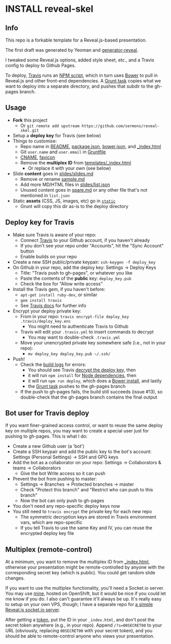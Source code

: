 # INSTALL reveal-skel

## Info
This repo is a forkable template for a Reveal.js-based presentation.

The first draft was generated by Yeoman and
[generator-reveal](https://github.com/slara/generator-reveal).

I tweaked some Reveal.js options, added style sheet, etc., and a Travis config to deploy to Github Pages.

To deploy, [Travis](.travis.yml) runs an [NPM script](package.json),
which in turn uses [Bower](bower.json) to pull in Reveal.js and other
front-end dependencies.  A [Grunt task](Gruntfile.coffee) copies what we want to deploy
into a separate directory, and pushes that subdir to the gh-pages branch.

## Usage
* **Fork** this project
  + Or `git remote add upstream https://github.com/sermons/reveal-skel.git`
* Setup a **deploy key** for Travis (see below)
* Things to customise:
  + Repo name in [README](README.md), [package.json](package.json),
  [bower.json](bower.json), and [_index.html](templates/_index.html)
  + Git `user.name` and `user.email` in [Gruntfile](Gruntfile.coffee)
  + [CNAME](CNAME), [favicon](favicon.ico)
  + Remove the **multiplex ID** from [templates/_index.html](templates/_index.html)
    + Or replace it with your own (see below)
* Slide **content** goes in [slides/slides.md](slides/slides.md)
  + Remove or rename [sample.md](slides/sample.md)
  + Add more MD/HTML files in [slides/list.json](slides/list.json)
  + Unused content goes in [spare.md](slides/spare.md) or any other
  file that's not mentioned in `list.json`
* Static **assets** (CSS, JS, images, etc) go in [`static`](static)
  + Grunt will copy this dir as-is to the deploy directory

## Deploy key for Travis
+ Make sure Travis is aware of your repo:
  + Connect [Travis](https://travis-ci.org) to your Github account, if you haven't already
  + If you don't see your repo under "Accounts", hit the "Sync Account" button
  + Enable builds on your repo
+ Create a new SSH public/private keypair: `ssh-keygen -f deploy_key`
+ On Github in your repo, add the deploy key: Settings &rarr; Deploy Keys
  + Title: "Travis push to gh-pages", or whatever you like
  + Paste the contents of the **public** key: `deploy_key.pub`
  + Check the box for "Allow write access"
+ Install the Travis gem, if you haven't before:
  + `apt-get install ruby-dev`, or similar
  + `gem install travis`
  + See [Travis docs](https://github.com/travis-ci/travis.rb#installation) for further info
+ Encrypt your deploy private key:
  + From in your repo: `travis encrypt-file deploy_key .travis/deploy_key.enc`
    + You might need to authenticate Travis to Github
  + Travis will edit your `.travis.yml` to insert commands to decrypt
    + You may want to double-check `.travis.yml`
  + Move your unencrypted private key somewhere safe (i.e., not in your repo):
    + `mv deploy_key deploy_key.pub ~/.ssh/`
+ Push!
  + Check the [build logs](https://travis-ci.org/) for errors:
    + You should see Travis [decrypt the deploy key](.travis.yml), then
    + it will run `npm install` for [Node dependencies](package.json), then
    + it will run `npm run deploy`, which does a [Bower install](bower.json), and lastly
    + the [Grunt task](Gruntfile.coffee) pushes to the gh-pages branch
  + If the push to gh-pages fails, the build still succeeds (issue #13), so double-check that the gh-pages branch contains the final output

## Bot user for Travis deploy
If you want finer-grained access control, or want to reuse the same deploy key on multiple repos, you may want to create a special user just for pushing to gh-pages.  This is what I do:

+ Create a new Github user (a 'bot')
+ Create a SSH keypair and add the public key to the bot's account:
  Settings (Personal Settings) &rarr; SSH and GPG keys
+ Add the bot as a collaborator on your repo:
  Settings &rarr; Collaborators &amp; teams &rarr; Collaborators
  + Give the bot Write access so it can push
+ Prevent the bot from pushing to master:
  + Settings &rarr; Branches &rarr; Protected branches &rarr; master
  + Check "Protect this branch" and "Restrict who can push to this branch"
  + Now the bot can only push to gh-pages
+ You don't need any repo-specific deploy keys now
+ You still need to `travis encrypt` the private key for each new repo
  + The symmetric decryption keys are stored in Travis environment vars, which are repo-specific
  + If you tell Travis to use the same Key and IV, you can reuse the encrypted deploy key file

## Multiplex (remote-control)
At a minimum, you want to remove the multiplex ID from [_index.html](templates/_index.html), otherwise your presentation might be remote-controlled by anyone with the corresponding secret key (which is public).  You could get random slide changes.

If you want to use the multiplex functionality, you'll need a Socket.io server.
You may use [mine](https://mp-seanho00.rhcloud.com/), hosted on OpenShift, but
it would be nice if you could let me know if you do.  I also can't guarantee
it'll always be up.  It's really easy to setup on your own VPS, though;
I have a separate repo for
[a simple Reveal.js socket.io server](https://github.com/seanho00/reveal-multiplex).


After getting a [token](https://mp-seanho00.rhcloud.com/token),
put the ID in your `_index.html`, and don't post the secret token
anywhere (e.g., in your repo).  Append `/?s=00SECRET00` to your URL
(obviously, replacing `00SECRET00` with your secret token), and you should
be able to remote-control anyone who views your presentation.
